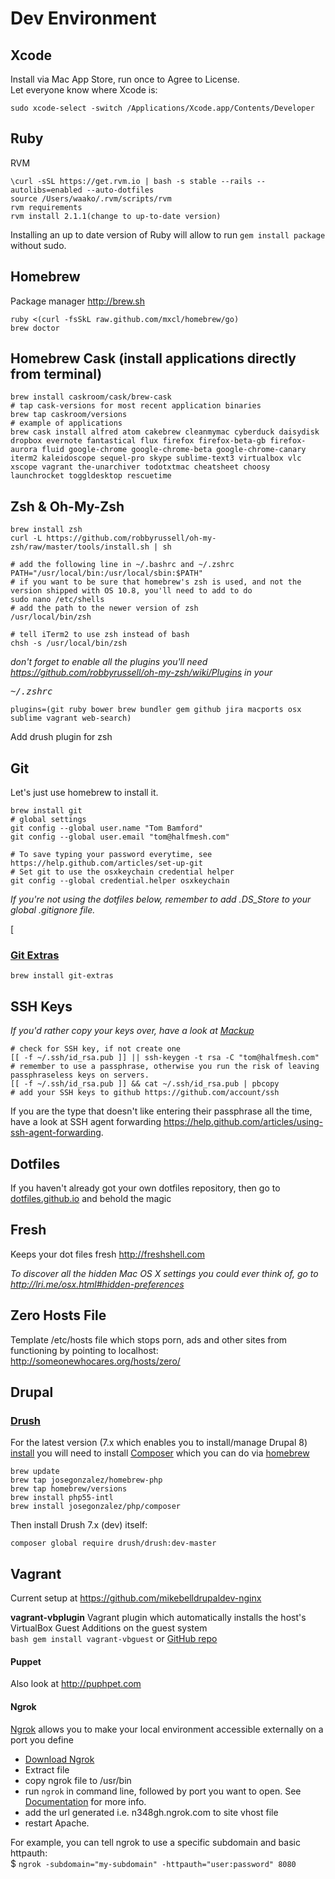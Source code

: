 # Dev Environment


## Xcode
Install via Mac App Store, run once to Agree to License.  
Let everyone know where Xcode is:

    sudo xcode-select -switch /Applications/Xcode.app/Contents/Developer


## Ruby

RVM

    \curl -sSL https://get.rvm.io | bash -s stable --rails --autolibs=enabled --auto-dotfiles
    source /Users/waako/.rvm/scripts/rvm
    rvm requirements
    rvm install 2.1.1(change to up-to-date version)

Installing an up to date version of Ruby will allow to run ````gem install package```` without sudo.


## Homebrew

Package manager http://brew.sh

    ruby <(curl -fsSkL raw.github.com/mxcl/homebrew/go)
    brew doctor

## Homebrew Cask (install applications directly from terminal)

    brew install caskroom/cask/brew-cask
    # tap cask-versions for most recent application binaries
    brew tap caskroom/versions
    # example of applications
    brew cask install alfred atom cakebrew cleanmymac cyberduck daisydisk dropbox evernote fantastical flux firefox firefox-beta-gb firefox-aurora fluid google-chrome google-chrome-beta google-chrome-canary iterm2 kaleidoscope sequel-pro skype sublime-text3 virtualbox vlc xscope vagrant the-unarchiver todotxtmac cheatsheet choosy launchrocket toggldesktop rescuetime

## Zsh &amp; Oh-My-Zsh

    brew install zsh
    curl -L https://github.com/robbyrussell/oh-my-zsh/raw/master/tools/install.sh | sh

    # add the following line in ~/.bashrc and ~/.zshrc
    PATH="/usr/local/bin:/usr/local/sbin:$PATH"
    # if you want to be sure that homebrew's zsh is used, and not the version shipped with OS 10.8, you'll need to add to do
    sudo nano /etc/shells
    # add the path to the newer version of zsh
    /usr/local/bin/zsh

    # tell iTerm2 to use zsh instead of bash
    chsh -s /usr/local/bin/zsh

*don't forget to enable all the plugins you'll need https://github.com/robbyrussell/oh-my-zsh/wiki/Plugins in your <pre>~/.zshrc</pre>*

    plugins=(git ruby bower brew bundler gem github jira macports osx sublime vagrant web-search)
Add drush plugin for zsh


## Git

Let's just use homebrew to install it.

    brew install git
    # global settings
    git config --global user.name "Tom Bamford"
    git config --global user.email "tom@halfmesh.com"
    
    # To save typing your password everytime, see https://help.github.com/articles/set-up-git
    # Set git to use the osxkeychain credential helper
    git config --global credential.helper osxkeychain

*If you're not using the dotfiles below, remember to add .DS_Store to your global .gitignore file.*

[
### [Git Extras](https://github.com/visionmedia/git-extras)

    brew install git-extras


## SSH Keys

*If you'd rather copy your keys over, have a look at [Mackup](https://github.com/lra/mackup)*
    
    # check for SSH key, if not create one
    [[ -f ~/.ssh/id_rsa.pub ]] || ssh-keygen -t rsa -C "tom@halfmesh.com"
    # remember to use a passphrase, otherwise you run the risk of leaving passphraseless keys on servers.
    [[ -f ~/.ssh/id_rsa.pub ]] && cat ~/.ssh/id_rsa.pub | pbcopy
    # add your SSH keys to github https://github.com/account/ssh
    
If you are the type that doesn't like entering their passphrase all the time, have a look at SSH agent forwarding https://help.github.com/articles/using-ssh-agent-forwarding.



## Dotfiles

If you haven't already got your own dotfiles repository, then go to [dotfiles.github.io](http://dotfiles.github.io) and behold the magic


## Fresh

Keeps your dot files fresh http://freshshell.com

*To discover all the hidden Mac OS X settings you could ever think of, go to http://lri.me/osx.html#hidden-preferences*


## Zero Hosts File

Template /etc/hosts file which stops porn, ads and other sites from functioning by pointing to localhost: http://someonewhocares.org/hosts/zero/

## Drupal


### [Drush](https://github.com/drush-ops/drush)

For the latest version (7.x which enables you to install/manage Drupal 8) [install](https://github.com/drush-ops/drush#installupdate---composer) you will need to install [Composer](https://getcomposer.org/doc/00-intro.md#system-requirements) which you can do via [homebrew](https://getcomposer.org/doc/00-intro.md#globally-on-osx-via-homebrew-)

	brew update
	brew tap josegonzalez/homebrew-php
	brew tap homebrew/versions
	brew install php55-intl
	brew install josegonzalez/php/composer

Then install Drush 7.x (dev) itself:

	composer global require drush/drush:dev-master

## Vagrant

Current setup at https://github.com/mikebelldrupaldev-nginx


**vagrant-vbplugin** Vagrant plugin which automatically installs the host's VirtualBox Guest Additions on the guest system  
````bash gem install vagrant-vbguest```` or [GitHub repo](https://github.com/dotless-de/vagrant-vbguest)

#### Puppet

Also look at http://puphpet.com

#### Ngrok

[Ngrok](https://ngrok.com/) allows you to make your local environment accessible externally on a port you define

* [Download Ngrok](https://ngrok.com/download)
* Extract file
* copy ngrok file to /usr/bin
* run ``ngrok`` in command line, followed by port you want to open. See [Documentation](https://ngrok.com/usage) for more info.
* add the url generated i.e. n348gh.ngrok.com to site vhost file
* restart Apache.

For example, you can tell ngrok to use a specific subdomain and basic httpauth:  
$ ``ngrok -subdomain="my-subdomain" -httpauth="user:password" 8080``
